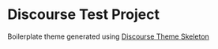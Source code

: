 # Discourse Test Project

Boilerplate theme generated using [Discourse Theme Skeleton](https://github.com/discourse/discourse-theme-skeleton)